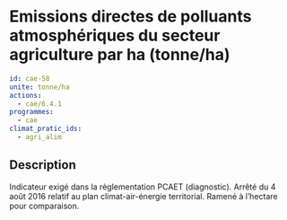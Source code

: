 # Emissions directes de polluants atmosphériques du secteur agriculture par ha (tonne/ha)
```yaml
id: cae-58
unite: tonne/ha
actions:
  - cae/6.4.1
programmes:
  - cae
climat_pratic_ids:
  - agri_alim
```
## Description
Indicateur exigé dans la règlementation PCAET (diagnostic). Arrêté du 4 août 2016 relatif au plan climat-air-énergie territorial. Ramené à l’hectare pour comparaison.




